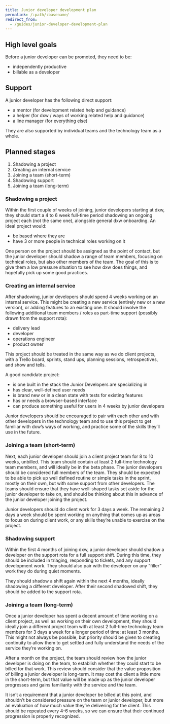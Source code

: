 ```yaml
---
title: Junior developer development plan
permalink: /:path/:basename/
redirect_from:
  - /guides/junior-developer-development-plan
---
```

## High level goals

Before a junior developer can be promoted, they need to be:

* independently productive
* billable as a developer

## Support

A junior developer has the following direct support:

* a mentor (for development related help and guidance)
* a helper (for dxw / ways of working related help and guidance)
* a line manager (for everything else)

They are also supported by individual teams and the technology team as a whole.

## Planned stages

1. Shadowing a project
2. Creating an internal service
3. Joining a team (short-term)
4. Shadowing support
5. Joining a team (long-term)

### Shadowing a project

Within the first couple of weeks of joining, junior developers starting at dxw,
they should start a 4 to 6 week full-time period shadowing an ongoing project
each (not the same one), alongside general dxw onboarding. An ideal project
would:

* be based where they are
* have 3 or more people in technical roles working on it

One person on the project should be assigned as the point of contact, but the
junior developer should shadow a range of team members, focusing on technical
roles, but also other members of the team. The goal of this is to give them a
low pressure situation to see how dxw does things, and hopefully pick up some
good practices.

### Creating an internal service

After shadowing, junior developers should spend 4 weeks working on an internal
service. This might be creating a new service (entirely new or a new version),
or adding features to an existing one. It should involve the following
additional team members / roles as part-time support (possibly drawn from the
support rota):

* delivery lead
* developer
* operations engineer
* product owner

This project should be treated in the same way as we do client projects, with a
Trello board, sprints, stand ups, planning sessions, retrospectives, and show
and tells.

A good candidate project:

* is one built in the stack the Junior Developers are specializing in
* has clear, well-defined user needs
* is brand new or in a clean state with tests for existing features
* has or needs a browser-based interface
* can produce something useful for users in 4 weeks by junior developers

Junior developers should be encouraged to pair with each other and with other
developers in the technology team and to use this project to get familiar with
dxw’s ways of working, and practice some of the skills they’ll use in the
future.

### Joining a team (short-term)

Next, each junior developer should join a client project team for 8 to 10 weeks,
unbilled. This team should contain at least 2 full-time technology team members,
and will ideally be in the beta phase. The junior developers should be
considered full members of the team. They should be expected to be able to pick
up well defined routine or simple tasks in the sprint, mostly on their own, but
with some support from other developers. The teams should ensure that they have
well-shaped tasks set aside for the junior developer to take on, and should be
thinking about this in advance of the junior developer joining the project.

Junior developers should do client work for 3 days a week. The remaining 2 days
a week should be spent working on anything that comes up as areas to focus on
during client work, or any skills they’re unable to exercise on the project.

### Shadowing support

Within the first 4 months of joining dxw, a junior developer should shadow a
developer on the support rota for a full support shift. During this time, they
should be included in triaging, responding to tickets, and any support
development work. They should also pair with the developer on any “filler” work
they do during quiet moments.

They should shadow a shift again within the next 4 months, ideally shadowing a
different developer. After their second shadowed shift, they should be added to
the support rota.

### Joining a team (long-term)

Once a junior developer has spent a decent amount of time working on a client
project, as well as working on their own development, they should ideally join a
different project team with at least 2 full-time technology team members for 3
days a week for a longer period of time: at least 3 months. This might not
always be possible, but priority should be given to creating continuity to allow
them to get settled and fully understand the needs of the service they’re
working on.

After a month on the project, the team should review how the junior developer is
doing on the team, to establish whether they could start to be billed for that
work. This review should consider that the value proposition of billing a junior
developer is long-term. It may cost the client a little more in the short-term,
but that value will be made up as the junior developer progresses and gains
familiarity with the service and the team.

It isn’t a requirement that a junior developer be billed at this point, and
shouldn’t be considered pressure on the team or junior developer, but more an
evaluation of how much value they’re delivering for the client. This should be
repeated every 4-6 weeks, so we can ensure that their continued progression is
properly recognized.